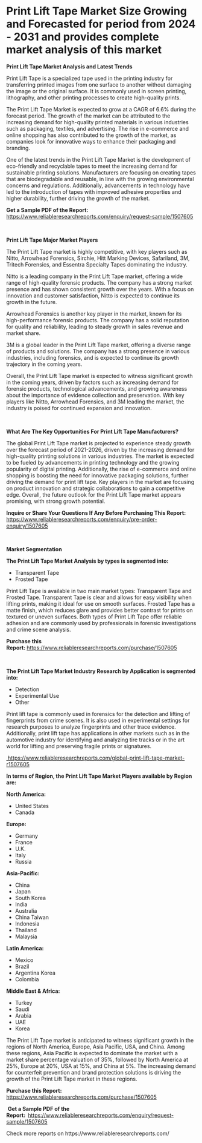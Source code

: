 <p><h1>Print Lift Tape Market Size Growing and Forecasted for period from 2024 - 2031 and provides complete market analysis of this market</h1></p><p><strong>Print Lift Tape Market Analysis and Latest Trends</strong></p>
<p><p>Print Lift Tape is a specialized tape used in the printing industry for transferring printed images from one surface to another without damaging the image or the original surface. It is commonly used in screen printing, lithography, and other printing processes to create high-quality prints.</p><p>The Print Lift Tape Market is expected to grow at a CAGR of 6.6% during the forecast period. The growth of the market can be attributed to the increasing demand for high-quality printed materials in various industries such as packaging, textiles, and advertising. The rise in e-commerce and online shopping has also contributed to the growth of the market, as companies look for innovative ways to enhance their packaging and branding.</p><p>One of the latest trends in the Print Lift Tape Market is the development of eco-friendly and recyclable tapes to meet the increasing demand for sustainable printing solutions. Manufacturers are focusing on creating tapes that are biodegradable and reusable, in line with the growing environmental concerns and regulations. Additionally, advancements in technology have led to the introduction of tapes with improved adhesive properties and higher durability, further driving the growth of the market.</p></p>
<p><strong>Get a Sample PDF of the Report:&nbsp;</strong> <a href="https://www.reliableresearchreports.com/enquiry/request-sample/1507605">https://www.reliableresearchreports.com/enquiry/request-sample/1507605</a></p>
<p>&nbsp;</p>
<p><strong>Print Lift Tape Major Market Players</strong></p>
<p><p>The Print Lift Tape market is highly competitive, with key players such as Nitto, Arrowhead Forensics, Sirchie, Hitt Marking Devices, Safariland, 3M, Tritech Forensics, and Essentra Specialty Tapes dominating the industry. </p><p>Nitto is a leading company in the Print Lift Tape market, offering a wide range of high-quality forensic products. The company has a strong market presence and has shown consistent growth over the years. With a focus on innovation and customer satisfaction, Nitto is expected to continue its growth in the future.</p><p>Arrowhead Forensics is another key player in the market, known for its high-performance forensic products. The company has a solid reputation for quality and reliability, leading to steady growth in sales revenue and market share.</p><p>3M is a global leader in the Print Lift Tape market, offering a diverse range of products and solutions. The company has a strong presence in various industries, including forensics, and is expected to continue its growth trajectory in the coming years.</p><p>Overall, the Print Lift Tape market is expected to witness significant growth in the coming years, driven by factors such as increasing demand for forensic products, technological advancements, and growing awareness about the importance of evidence collection and preservation. With key players like Nitto, Arrowhead Forensics, and 3M leading the market, the industry is poised for continued expansion and innovation.</p></p>
<p>&nbsp;</p>
<p><strong>What Are The Key Opportunities For Print Lift Tape Manufacturers?</strong></p>
<p><p>The global Print Lift Tape market is projected to experience steady growth over the forecast period of 2021-2026, driven by the increasing demand for high-quality printing solutions in various industries. The market is expected to be fueled by advancements in printing technology and the growing popularity of digital printing. Additionally, the rise of e-commerce and online shopping is boosting the need for innovative packaging solutions, further driving the demand for print lift tape. Key players in the market are focusing on product innovation and strategic collaborations to gain a competitive edge. Overall, the future outlook for the Print Lift Tape market appears promising, with strong growth potential.</p></p>
<p><strong>Inquire or Share Your Questions If Any Before Purchasing This Report:</strong> <a href="https://www.reliableresearchreports.com/enquiry/pre-order-enquiry/1507605">https://www.reliableresearchreports.com/enquiry/pre-order-enquiry/1507605</a></p>
<p>&nbsp;</p>
<p><strong>Market Segmentation</strong></p>
<p><strong>The Print Lift Tape Market Analysis by types is segmented into:</strong></p>
<p><ul><li>Transparent Tape</li><li>Frosted Tape</li></ul></p>
<p><p>Print Lift Tape is available in two main market types: Transparent Tape and Frosted Tape. Transparent Tape is clear and allows for easy visibility when lifting prints, making it ideal for use on smooth surfaces. Frosted Tape has a matte finish, which reduces glare and provides better contrast for prints on textured or uneven surfaces. Both types of Print Lift Tape offer reliable adhesion and are commonly used by professionals in forensic investigations and crime scene analysis.</p></p>
<p><strong>Purchase this Report:&nbsp;</strong><a href="https://www.reliableresearchreports.com/purchase/1507605">https://www.reliableresearchreports.com/purchase/1507605</a></p>
<p>&nbsp;</p>
<p><strong>The Print Lift Tape Market Industry Research by Application is segmented into:</strong></p>
<p><ul><li>Detection</li><li>Experimental Use</li><li>Other</li></ul></p>
<p><p>Print lift tape is commonly used in forensics for the detection and lifting of fingerprints from crime scenes. It is also used in experimental settings for research purposes to analyze fingerprints and other trace evidence. Additionally, print lift tape has applications in other markets such as in the automotive industry for identifying and analyzing tire tracks or in the art world for lifting and preserving fragile prints or signatures.</p></p>
<p><a href="https://www.reliableresearchreports.com/global-print-lift-tape-market-r1507605">&nbsp;https://www.reliableresearchreports.com/global-print-lift-tape-market-r1507605</a></p>
<p><strong>In terms of Region, the Print Lift Tape Market Players available by Region are:</strong></p>
<p>
    <p> <strong> North America: </strong>
        <ul>
            <li>United States</li>
            <li>Canada</li>
        </ul>
        </p> 
    <p> <strong> Europe: </strong>
        <ul>
            <li>Germany</li>
            <li>France</li>
            <li>U.K.</li>
            <li>Italy</li>
            <li>Russia</li>
        </ul>
        </p> 
    <p> <strong> Asia-Pacific: </strong>
        <ul>
            <li>China</li>
            <li>Japan</li>
            <li>South Korea</li>
            <li>India</li>
            <li>Australia</li>
            <li>China Taiwan</li>
            <li>Indonesia</li>
            <li>Thailand</li>
            <li>Malaysia</li>
        </ul>
        </p> 
    <p> <strong> Latin America: </strong>
        <ul>
            <li>Mexico</li>
            <li>Brazil</li>
            <li>Argentina Korea</li>
            <li>Colombia</li>
        </ul>
        </p> 
    <p> <strong> Middle East & Africa: </strong>
        <ul>
            <li>Turkey</li>
            <li>Saudi</li>
            <li>Arabia</li>
            <li>UAE</li>
            <li>Korea</li>
        </ul>
    </p>
    </p>
<p><p>The Print Lift Tape market is anticipated to witness significant growth in the regions of North America, Europe, Asia Pacific, USA, and China. Among these regions, Asia Pacific is expected to dominate the market with a market share percentage valuation of 35%, followed by North America at 25%, Europe at 20%, USA at 15%, and China at 5%. The increasing demand for counterfeit prevention and brand protection solutions is driving the growth of the Print Lift Tape market in these regions.</p></p>
<p><strong>Purchase this Report: </strong><a href="https://www.reliableresearchreports.com/purchase/1507605">https://www.reliableresearchreports.com/purchase/1507605</a></p>
<p>&nbsp;<strong>Get a Sample PDF of the Report:&nbsp;&nbsp;</strong><a href="https://www.reliableresearchreports.com/enquiry/request-sample/1507605">https://www.reliableresearchreports.com/enquiry/request-sample/1507605</a></p>
<p><strong></strong></p>
<p>Check more reports on https://www.reliableresearchreports.com/</p>